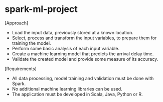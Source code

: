 # spark-ml-project

[Approach]
- Load the input data, previously stored at a known location.
- Select, process and transform the input variables, to prepare them for training the model.
- Perform some basic analysis of each input variable.
- Create a machine learning model that predicts the arrival delay time.
- Validate the created model and provide some measure of its accuracy.

[Requirements]
- All data processing, model training and validation must be done with Spark.
- No additional machine learning libraries can be used.
- The application must be developed in Scala, Java, Python or R.

